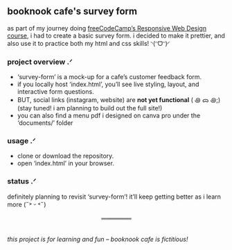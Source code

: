 ## booknook cafe's survey form

as part of my journey doing [freeCodeCamp’s Responsive Web Design course](https://www.freecodecamp.org/learn/2022/responsive-web-design/), i had to create a basic survey form. i decided to make it prettier, and also use it to practice both my html and css skills! ◝(ᵔᗜᵔ)◜

### project overview .ᐟ
- ‘survey-form’ is a mock-up for a cafe’s customer feedback form. <br>
- if you locally host ‘index.html’, you’ll see live styling, layout, and interactive form questions. <br>
- BUT, social links (instagram, website) are **not yet functional** ( ꩜ ᯅ ꩜;)⁭ ⁭(stay tuned! i am planning to build out the full site!) <br> 
- you can also find a menu pdf i designed on canva pro under the ‘documents/’ folder 

### usage .ᐟ
- clone or download the repository. <br>
- open ‘index.html’ in your browser. <br>

### status .ᐟ
definitely planning to revisit ‘survey-form’! it’ll keep getting better as i learn more (˶˃ ᵕ ˂˶)

<div align="center">═══════</div> <br>

*this project is for learning and fun – booknook cafe is fictitious!*
